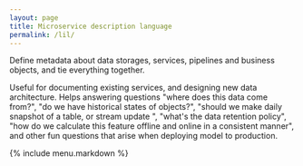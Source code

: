```yaml
---
layout: page
title: Microservice description language
permalink: /lil/
---
```


Define metadata about data storages, services, pipelines and business objects, and tie everything together.

Useful for documenting existing services, and designing new data architecture.
Helps answering questions "where does this data come from?", "do we have historical states of objects?", 
"should we make daily snapshot of a table, or stream update ", "what's the data retention policy", 
"how do we calculate this feature offline and online in a consistent manner", and other
fun questions that arise when deploying model to production.

{% include menu.markdown %}